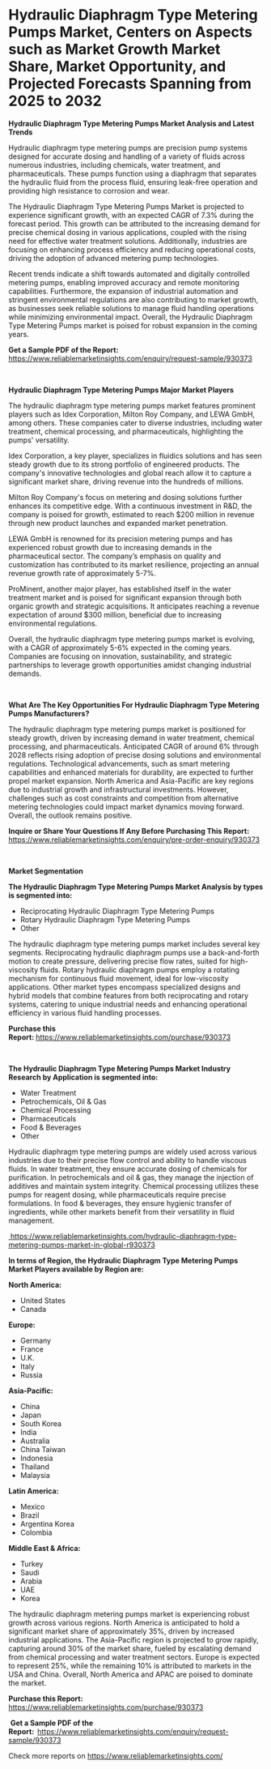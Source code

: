 <p><h1>Hydraulic Diaphragm Type Metering Pumps Market, Centers on Aspects such as Market Growth Market Share, Market Opportunity, and Projected Forecasts Spanning from 2025 to 2032</h1></p><p><strong>Hydraulic Diaphragm Type Metering Pumps Market Analysis and Latest Trends</strong></p>
<p><p>Hydraulic diaphragm type metering pumps are precision pump systems designed for accurate dosing and handling of a variety of fluids across numerous industries, including chemicals, water treatment, and pharmaceuticals. These pumps function using a diaphragm that separates the hydraulic fluid from the process fluid, ensuring leak-free operation and providing high resistance to corrosion and wear.</p><p>The Hydraulic Diaphragm Type Metering Pumps Market is projected to experience significant growth, with an expected CAGR of 7.3% during the forecast period. This growth can be attributed to the increasing demand for precise chemical dosing in various applications, coupled with the rising need for effective water treatment solutions. Additionally, industries are focusing on enhancing process efficiency and reducing operational costs, driving the adoption of advanced metering pump technologies.</p><p>Recent trends indicate a shift towards automated and digitally controlled metering pumps, enabling improved accuracy and remote monitoring capabilities. Furthermore, the expansion of industrial automation and stringent environmental regulations are also contributing to market growth, as businesses seek reliable solutions to manage fluid handling operations while minimizing environmental impact. Overall, the Hydraulic Diaphragm Type Metering Pumps market is poised for robust expansion in the coming years.</p></p>
<p><strong>Get a Sample PDF of the Report:&nbsp;</strong> <a href="https://www.reliablemarketinsights.com/enquiry/request-sample/930373?utm_campaign=2188&utm_medium=2&utm_source=Github&utm_content=ia&utm_term=21032025&utm_id=hydraulic-diaphragm-type-metering-pumps">https://www.reliablemarketinsights.com/enquiry/request-sample/930373</a></p>
<p>&nbsp;</p>
<p><strong>Hydraulic Diaphragm Type Metering Pumps Major Market Players</strong></p>
<p><p>The hydraulic diaphragm type metering pumps market features prominent players such as Idex Corporation, Milton Roy Company, and LEWA GmbH, among others. These companies cater to diverse industries, including water treatment, chemical processing, and pharmaceuticals, highlighting the pumps' versatility.</p><p>Idex Corporation, a key player, specializes in fluidics solutions and has seen steady growth due to its strong portfolio of engineered products. The company's innovative technologies and global reach allow it to capture a significant market share, driving revenue into the hundreds of millions.</p><p>Milton Roy Company's focus on metering and dosing solutions further enhances its competitive edge. With a continuous investment in R&D, the company is poised for growth, estimated to reach $200 million in revenue through new product launches and expanded market penetration.</p><p>LEWA GmbH is renowned for its precision metering pumps and has experienced robust growth due to increasing demands in the pharmaceutical sector. The company’s emphasis on quality and customization has contributed to its market resilience, projecting an annual revenue growth rate of approximately 5-7%.</p><p>ProMinent, another major player, has established itself in the water treatment market and is poised for significant expansion through both organic growth and strategic acquisitions. It anticipates reaching a revenue expectation of around $300 million, beneficial due to increasing environmental regulations.</p><p>Overall, the hydraulic diaphragm type metering pumps market is evolving, with a CAGR of approximately 5-6% expected in the coming years. Companies are focusing on innovation, sustainability, and strategic partnerships to leverage growth opportunities amidst changing industrial demands.</p></p>
<p>&nbsp;</p>
<p><strong>What Are The Key Opportunities For Hydraulic Diaphragm Type Metering Pumps Manufacturers?</strong></p>
<p><p>The hydraulic diaphragm type metering pumps market is positioned for steady growth, driven by increasing demand in water treatment, chemical processing, and pharmaceuticals. Anticipated CAGR of around 6% through 2028 reflects rising adoption of precise dosing solutions and environmental regulations. Technological advancements, such as smart metering capabilities and enhanced materials for durability, are expected to further propel market expansion. North America and Asia-Pacific are key regions due to industrial growth and infrastructural investments. However, challenges such as cost constraints and competition from alternative metering technologies could impact market dynamics moving forward. Overall, the outlook remains positive.</p></p>
<p><strong>Inquire or Share Your Questions If Any Before Purchasing This Report:</strong> <a href="https://www.reliablemarketinsights.com/enquiry/pre-order-enquiry/930373?utm_campaign=2188&utm_medium=2&utm_source=Github&utm_content=ia&utm_term=21032025&utm_id=hydraulic-diaphragm-type-metering-pumps">https://www.reliablemarketinsights.com/enquiry/pre-order-enquiry/930373</a></p>
<p>&nbsp;</p>
<p><strong>Market Segmentation</strong></p>
<p><strong>The Hydraulic Diaphragm Type Metering Pumps Market Analysis by types is segmented into:</strong></p>
<p><ul><li>Reciprocating Hydraulic Diaphragm Type Metering Pumps</li><li>Rotary Hydraulic Diaphragm Type Metering Pumps</li><li>Other</li></ul></p>
<p><p>The hydraulic diaphragm type metering pumps market includes several key segments. Reciprocating hydraulic diaphragm pumps use a back-and-forth motion to create pressure, delivering precise flow rates, suited for high-viscosity fluids. Rotary hydraulic diaphragm pumps employ a rotating mechanism for continuous fluid movement, ideal for low-viscosity applications. Other market types encompass specialized designs and hybrid models that combine features from both reciprocating and rotary systems, catering to unique industrial needs and enhancing operational efficiency in various fluid handling processes.</p></p>
<p><strong>Purchase this Report:&nbsp;</strong><a href="https://www.reliablemarketinsights.com/purchase/930373?utm_campaign=2188&utm_medium=2&utm_source=Github&utm_content=ia&utm_term=21032025&utm_id=hydraulic-diaphragm-type-metering-pumps">https://www.reliablemarketinsights.com/purchase/930373</a></p>
<p>&nbsp;</p>
<p><strong>The Hydraulic Diaphragm Type Metering Pumps Market Industry Research by Application is segmented into:</strong></p>
<p><ul><li>Water Treatment</li><li>Petrochemicals, Oil & Gas</li><li>Chemical Processing</li><li>Pharmaceuticals</li><li>Food & Beverages</li><li>Other</li></ul></p>
<p><p>Hydraulic diaphragm type metering pumps are widely used across various industries due to their precise flow control and ability to handle viscous fluids. In water treatment, they ensure accurate dosing of chemicals for purification. In petrochemicals and oil & gas, they manage the injection of additives and maintain system integrity. Chemical processing utilizes these pumps for reagent dosing, while pharmaceuticals require precise formulations. In food & beverages, they ensure hygienic transfer of ingredients, while other markets benefit from their versatility in fluid management.</p></p>
<p><a href="https://www.reliablemarketinsights.com/hydraulic-diaphragm-type-metering-pumps-market-in-global-r930373?utm_campaign=2188&utm_medium=2&utm_source=Github&utm_content=ia&utm_term=21032025&utm_id=hydraulic-diaphragm-type-metering-pumps">&nbsp;https://www.reliablemarketinsights.com/hydraulic-diaphragm-type-metering-pumps-market-in-global-r930373</a></p>
<p><strong>In terms of Region, the Hydraulic Diaphragm Type Metering Pumps Market Players available by Region are:</strong></p>
<p>
    <p> <strong> North America: </strong>
        <ul>
            <li>United States</li>
            <li>Canada</li>
        </ul>
        </p> 
    <p> <strong> Europe: </strong>
        <ul>
            <li>Germany</li>
            <li>France</li>
            <li>U.K.</li>
            <li>Italy</li>
            <li>Russia</li>
        </ul>
        </p> 
    <p> <strong> Asia-Pacific: </strong>
        <ul>
            <li>China</li>
            <li>Japan</li>
            <li>South Korea</li>
            <li>India</li>
            <li>Australia</li>
            <li>China Taiwan</li>
            <li>Indonesia</li>
            <li>Thailand</li>
            <li>Malaysia</li>
        </ul>
        </p> 
    <p> <strong> Latin America: </strong>
        <ul>
            <li>Mexico</li>
            <li>Brazil</li>
            <li>Argentina Korea</li>
            <li>Colombia</li>
        </ul>
        </p> 
    <p> <strong> Middle East & Africa: </strong>
        <ul>
            <li>Turkey</li>
            <li>Saudi</li>
            <li>Arabia</li>
            <li>UAE</li>
            <li>Korea</li>
        </ul>
    </p>
    </p>
<p><p>The hydraulic diaphragm metering pumps market is experiencing robust growth across various regions. North America is anticipated to hold a significant market share of approximately 35%, driven by increased industrial applications. The Asia-Pacific region is projected to grow rapidly, capturing around 30% of the market share, fueled by escalating demand from chemical processing and water treatment sectors. Europe is expected to represent 25%, while the remaining 10% is attributed to markets in the USA and China. Overall, North America and APAC are poised to dominate the market.</p></p>
<p><strong>Purchase this Report: </strong><a href="https://www.reliablemarketinsights.com/purchase/930373?utm_campaign=2188&utm_medium=2&utm_source=Github&utm_content=ia&utm_term=21032025&utm_id=hydraulic-diaphragm-type-metering-pumps">https://www.reliablemarketinsights.com/purchase/930373</a></p>
<p>&nbsp;<strong>Get a Sample PDF of the Report:&nbsp;&nbsp;</strong><a href="https://www.reliablemarketinsights.com/enquiry/request-sample/930373?utm_campaign=2188&utm_medium=2&utm_source=Github&utm_content=ia&utm_term=21032025&utm_id=hydraulic-diaphragm-type-metering-pumps">https://www.reliablemarketinsights.com/enquiry/request-sample/930373</a></p>
<p><strong></strong></p>
<p>Check more reports on <a href="https://www.reliablemarketinsights.com/?utm_campaign=2188&utm_medium=2&utm_source=Github&utm_content=ia&utm_term=21032025&utm_id=hydraulic-diaphragm-type-metering-pumps">https://www.reliablemarketinsights.com/</a></p>